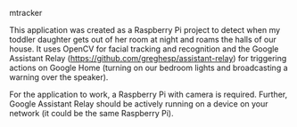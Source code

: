 mtracker

This application was created as a Raspberry Pi project to detect when my toddler daughter gets out of her room at night and roams the halls of our house.  It uses OpenCV for facial tracking and recognition and the Google Assistant Relay (https://github.com/greghesp/assistant-relay) for triggering actions on Google Home (turning on our bedroom lights and broadcasting a warning over the speaker).

For the application to work, a Raspberry Pi with camera is required.  Further, Google Assistant Relay should be actively running on a device on your network (it could be the same Raspberry Pi).
